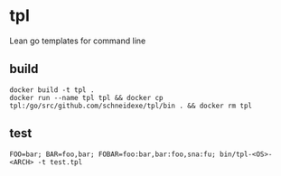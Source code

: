 # tpl
Lean go templates for command line

## build 
```
docker build -t tpl .
docker run --name tpl tpl && docker cp tpl:/go/src/github.com/schneidexe/tpl/bin . && docker rm tpl
```

## test
```
FOO=bar; BAR=foo,bar; FOBAR=foo:bar,bar:foo,sna:fu; bin/tpl-<OS>-<ARCH> -t test.tpl

```
